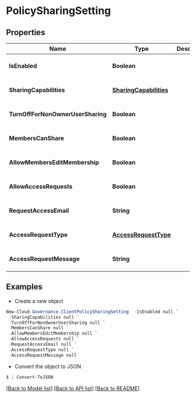 # PolicySharingSetting
## Properties

Name | Type | Description | Notes
------------ | ------------- | ------------- | -------------
**IsEnabled** | **Boolean** |  | [optional] [default to null]
**SharingCapabilities** | [**SharingCapabilities**](SharingCapabilities.md) |  | [optional] [default to null]
**TurnOffForNonOwnerUserSharing** | **Boolean** |  | [optional] [default to null]
**MembersCanShare** | **Boolean** |  | [optional] [default to null]
**AllowMembersEditMembership** | **Boolean** |  | [optional] [default to null]
**AllowAccessRequests** | **Boolean** |  | [optional] [default to null]
**RequestAccessEmail** | **String** |  | [optional] [default to null]
**AccessRequestType** | [**AccessRequestType**](AccessRequestType.md) |  | [optional] [default to null]
**AccessRequestMessage** | **String** |  | [optional] [default to null]

## Examples

- Create a new object
```powershell
New-Cloud.Governance.ClientPolicySharingSetting  -IsEnabled null `
 -SharingCapabilities null `
 -TurnOffForNonOwnerUserSharing null `
 -MembersCanShare null `
 -AllowMembersEditMembership null `
 -AllowAccessRequests null `
 -RequestAccessEmail null `
 -AccessRequestType null `
 -AccessRequestMessage null
```

- Convert the object to JSON
```powershell
$ | Convert-ToJSON
```


[[Back to Model list]](../README.md#documentation-for-models) [[Back to API list]](../README.md#documentation-for-api-endpoints) [[Back to README]](../README.md)

